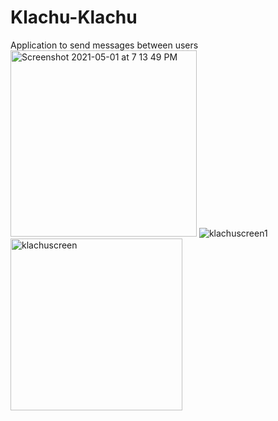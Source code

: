 # Klachu-Klachu
Application to send messages between users
<br><img width="298" alt="Screenshot 2021-05-01 at 7 13 49 PM" src="https://user-images.githubusercontent.com/48477949/116789894-9aeba580-aab1-11eb-8c10-b1dc560ee48e.png"> ![klachuscreen1](https://user-images.githubusercontent.com/48477949/118890123-717aa880-b8fe-11eb-8b6f-5fd7ec799908.png) <img width="275" alt="klachuscreen" src="https://user-images.githubusercontent.com/48477949/118890146-7b041080-b8fe-11eb-8b82-8d631dc0ad8d.png">

